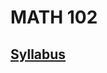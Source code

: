 # MATH 102

## [Syllabus](https://www.dropbox.com/scl/fi/blnlbqsaxakwoexafg4uq/Math102SyllabusT231.pdf?rlkey=fzy43rthbvpb9lnq0seiu4qb4&raw=1) 



